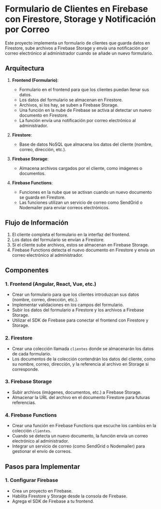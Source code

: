 # Formulario de Clientes en Firebase con Firestore, Storage y Notificación por Correo

Este proyecto implementa un formulario de clientes que guarda datos en Firestore, sube archivos a Firebase Storage y envía una notificación por correo electrónico al administrador cuando se añade un nuevo formulario.

## Arquitectura

1. **Frontend (Formulario)**: 
   - Formulario en el frontend para que los clientes puedan llenar sus datos.
   - Los datos del formulario se almacenan en Firestore.
   - Archivos, si los hay, se suben a Firebase Storage.
   - Una función en la nube de Firebase se activa al detectar un nuevo documento en Firestore.
   - La función envía una notificación por correo electrónico al administrador.

2. **Firestore**: 
   - Base de datos NoSQL que almacena los datos del cliente (nombre, correo, dirección, etc.).

3. **Firebase Storage**: 
   - Almacena archivos cargados por el cliente, como imágenes o documentos.

4. **Firebase Functions**: 
   - Funciones en la nube que se activan cuando un nuevo documento se guarda en Firestore.
   - Las funciones utilizan un servicio de correo como SendGrid o Nodemailer para enviar correos electrónicos.

## Flujo de Información

1. El cliente completa el formulario en la interfaz del frontend.
2. Los datos del formulario se envían a Firestore.
3. Si el cliente sube archivos, estos se almacenan en Firebase Storage.
4. Firebase Functions detecta el nuevo documento en Firestore y envía un correo electrónico al administrador.

## Componentes

### 1. Frontend (Angular, React, Vue, etc.)
- Crear un formulario para que los clientes introduzcan sus datos (nombre, correo, dirección, etc.).
- Implementar validaciones en los campos del formulario.
- Subir los datos del formulario a Firestore y los archivos a Firebase Storage.
- Utilizar el SDK de Firebase para conectar el frontend con Firestore y Storage.

### 2. Firestore
- Crear una colección llamada `clientes` donde se almacenarán los datos de cada formulario.
- Los documentos de la colección contendrán los datos del cliente, como su nombre, correo, dirección, y la referencia al archivo en Storage si corresponde.

### 3. Firebase Storage
- Subir archivos (imágenes, documentos, etc.) a Firebase Storage.
- Almacenar la URL del archivo en el documento Firestore para futuras referencias.

### 4. Firebase Functions
- Crear una función en Firebase Functions que escuche los cambios en la colección `clientes`.
- Cuando se detecta un nuevo documento, la función envía un correo electrónico al administrador.
- Integrar un servicio de correo (como SendGrid o Nodemailer) para gestionar el envío de correos.

## Pasos para Implementar

### 1. Configurar Firebase
- Crea un proyecto en Firebase.
- Habilita Firestore y Storage desde la consola de Firebase.
- Agrega el SDK de Firebase a tu frontend.
  

